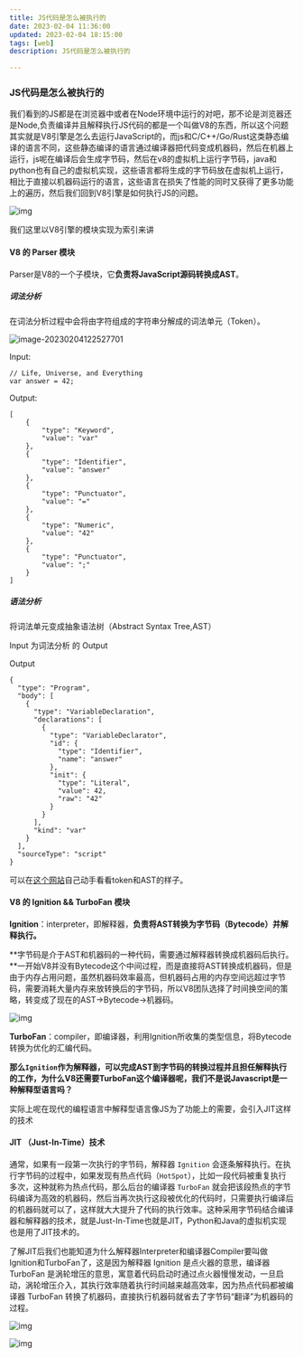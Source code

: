 ```yaml
---
title: JS代码是怎么被执行的
date: 2023-02-04 11:36:00
updated: 2023-02-04 18:15:00
tags: [web]
description: JS代码是怎么被执行的

---
```


### JS代码是怎么被执行的

我们看到的JS都是在浏览器中或者在Node环境中运行的对吧，那不论是浏览器还是Node,负责编译并且解释执行JS代码的都是一个叫做V8的东西，所以这个问题其实就是V8引擎是怎么去运行JavaScript的，而js和C/C++/Go/Rust这类静态编译的语言不同，这些静态编译的语言通过编译器把代码变成机器码，然后在机器上运行，js呢在编译后会生成字节码，然后在v8的虚拟机上运行字节码，java和python也有自己的虚拟机实现，这些语言都将生成的字节码放在虚拟机上运行，相比于直接以机器码运行的语言，这些语言在损失了性能的同时又获得了更多功能上的遍历，然后我们回到V8引擎是如何执行JS的问题。

![img](https://ek1ng-typora.oss-cn-hangzhou.aliyuncs.com/img/202302051811510.png)

我们这里以V8引擎的模块实现为索引来讲

#### V8 的 Parser 模块

Parser是V8的一个子模块，它**负责将JavaScript源码转换成AST**。

##### 词法分析

在词法分析过程中会将由字符组成的字符串分解成的词法单元（Token）。

![image-20230204122527701](https://ek1ng-typora.oss-cn-hangzhou.aliyuncs.com/img/202302041226631.png)

Input:

```
// Life, Universe, and Everything
var answer = 42;
```

Output:


```
[
    {
        "type": "Keyword",
        "value": "var"
    },
    {
        "type": "Identifier",
        "value": "answer"
    },
    {
        "type": "Punctuator",
        "value": "="
    },
    {
        "type": "Numeric",
        "value": "42"
    },
    {
        "type": "Punctuator",
        "value": ";"
    }
]
```

##### 语法分析

将词法单元变成抽象语法树（Abstract Syntax Tree,AST）

Input 为词法分析 的 Output

Output

```
{
  "type": "Program",
  "body": [
    {
      "type": "VariableDeclaration",
      "declarations": [
        {
          "type": "VariableDeclarator",
          "id": {
            "type": "Identifier",
            "name": "answer"
          },
          "init": {
            "type": "Literal",
            "value": 42,
            "raw": "42"
          }
        }
      ],
      "kind": "var"
    }
  ],
  "sourceType": "script"
}
```

可以在[这个网站](https://esprima.org/demo/parse.html)自己动手看看token和AST的样子。

#### V8 的 Ignition && TurboFan 模块

**Ignition**：interpreter，即解释器，**负责将AST转换为字节码（Bytecode）并解释执行。**

**字节码是介于AST和机器码的一种代码，需要通过解释器转换成机器码后执行。**一开始V8并没有Bytecode这个中间过程，而是直接将AST转换成机器码，但是由于内存占用问题，虽然机器码效率最高，但机器码占用的内存空间远超过字节码，需要消耗大量内存来放转换后的字节码，所以V8团队选择了时间换空间的策略，转变成了现在的AST->Bytecode->机器码。

![img](https://ek1ng-typora.oss-cn-hangzhou.aliyuncs.com/img/202302051811503.png)

**TurboFan**：compiler，即编译器，利用Ignition所收集的类型信息，将Bytecode转换为优化的汇编代码。

**那么`Ignition`作为解释器，可以完成AST到字节码的转换过程并且担任解释执行的工作，为什么V8还需要TurboFan这个编译器呢，我们不是说Javascript是一种解释型语言吗？**

实际上呢在现代的编程语言中解释型语言像JS为了功能上的需要，会引入JIT这样的技术

#### JIT （Just-In-Time）技术

通常，如果有一段第一次执行的字节码，解释器 `Ignition` 会逐条解释执行。在执行字节码的过程中，如果发现有热点代码（`HotSpot`），比如一段代码被重复执行多次，这种就称为热点代码，那么后台的编译器 `TurboFan` 就会把该段热点的字节码编译为高效的机器码，然后当再次执行这段被优化的代码时，只需要执行编译后的机器码就可以了，这样就大大提升了代码的执行效率。这种采用字节码结合编译器和解释器的技术，就是Just-In-Time也就是JIT，Python和Java的虚拟机实现也是用了JIT技术的。

了解JIT后我们也能知道为什么解释器Interpreter和编译器Compiler要叫做Ignition和TurboFan了，这是因为解释器 Ignition 是点火器的意思，编译器 TurboFan 是涡轮增压的意思，寓意着代码启动时通过点火器慢慢发动，一旦启动，涡轮增压介入，其执行效率随着执行时间越来越高效率，因为热点代码都被编译器 TurboFan 转换了机器码，直接执行机器码就省去了字节码“翻译”为机器码的过程。

![img](https://ek1ng-typora.oss-cn-hangzhou.aliyuncs.com/img/202302051811451.png)

![img](https://ek1ng-typora.oss-cn-hangzhou.aliyuncs.com/img/202302051813916.jpeg)